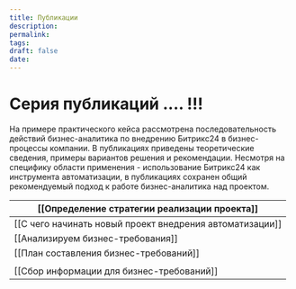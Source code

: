 ```yaml
---
title: Публикации
description: 
permalink: 
tags: 
draft: false
date:
---
```


# Серия публикаций .... !!!

На примере практического кейса рассмотрена последовательность действий бизнес-аналитика по внедрению Битрикс24 в бизнес-процессы компании. В публикациях приведены теоретические сведения, примеры вариантов решения и рекомендации. Несмотря на специфику области применения - использование Битрикс24 как инструмента автоматизации, в публикациях сохранен общий рекомендуемый подход к работе бизнес-аналитика над проектом. 

| [[Определение стратегии реализации проекта]]             |
| -------------------------------------------------------- |
| [[С чего начинать новый проект внедрения автоматизации]] |
| [[Анализируем бизнес-требования]]                        |
| [[План составления бизнес-требований]]                   |
|                                                          |
| [[Сбор информации для бизнес-требований]]                |



